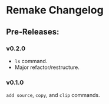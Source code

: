 # Remake Changelog

## Pre-Releases:

### v0.2.0
 - `ls` command. 
 - Major refactor/restructure.  


### v0.1.0
`add source`, `copy`, and `clip` commands.